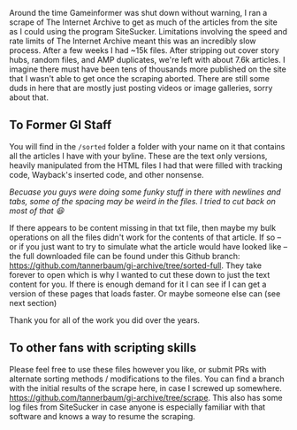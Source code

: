 Around the time Gameinformer was shut down without warning, I ran a scrape of The Internet Archive to get as much of the articles from the site as I could using the program SiteSucker. Limitations involving the speed and rate limits of The Internet Archive meant this was an incredibly slow process. After a few weeks I had ~15k files. After stripping out cover story hubs, random files, and AMP duplicates, we're left with about 7.6k articles. I imagine there must have been tens of thousands more published on the site that I wasn't able to get once the scraping aborted. There are still some duds in here that are mostly just posting videos or image galleries, sorry about that. 

## To Former GI Staff 
You will find in the `/sorted` folder a folder with your name on it that contains all the articles I have with your byline. These are the text only versions, heavily manipulated from the HTML files I had that were filled with tracking code, Wayback's inserted code, and other nonsense. 

_Becuase you guys were doing some funky stuff in there with newlines and tabs, some of the spacing may be weird in the files. I tried to cut back on most of that 😆_

If there appears to be content missing in that txt file, then maybe my bulk operations on all the files didn't work for the contents of that article. If so – or if you just want to try to simulate what the article would have looked like – the full downloaded file can be found under this Github branch: https://github.com/tannerbaum/gi-archive/tree/sorted-full. They take forever to open which is why I wanted to cut these down to just the text content for you. If there is enough demand for it I can see if I can get a version of these pages that loads faster. Or maybe someone else can (see next section)

Thank you for all of the work you did over the years. 

## To other fans with scripting skills 
Please feel free to use these files however you like, or submit PRs with alternate sorting methods / modifications to the files. You can find a branch with the initial results of the scrape here, in case I screwed up somewhere. https://github.com/tannerbaum/gi-archive/tree/scrape. This also has some log files from SiteSucker in case anyone is especially familiar with that software and knows a way to resume the scraping. 
